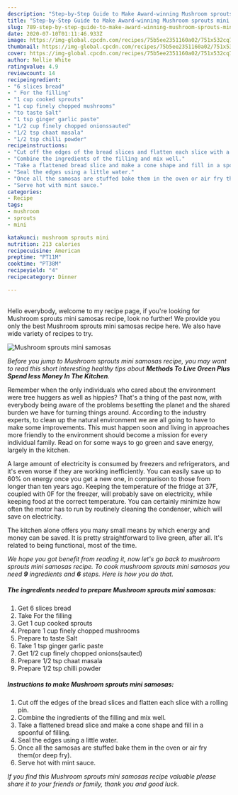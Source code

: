 ```yaml
---
description: "Step-by-Step Guide to Make Award-winning Mushroom sprouts mini samosas"
title: "Step-by-Step Guide to Make Award-winning Mushroom sprouts mini samosas"
slug: 789-step-by-step-guide-to-make-award-winning-mushroom-sprouts-mini-samosas
date: 2020-07-10T01:11:46.933Z
image: https://img-global.cpcdn.com/recipes/75b5ee2351160a02/751x532cq70/mushroom-sprouts-mini-samosas-recipe-main-photo.jpg
thumbnail: https://img-global.cpcdn.com/recipes/75b5ee2351160a02/751x532cq70/mushroom-sprouts-mini-samosas-recipe-main-photo.jpg
cover: https://img-global.cpcdn.com/recipes/75b5ee2351160a02/751x532cq70/mushroom-sprouts-mini-samosas-recipe-main-photo.jpg
author: Nellie White
ratingvalue: 4.9
reviewcount: 14
recipeingredient:
- "6 slices bread"
- " For the filling"
- "1 cup cooked sprouts"
- "1 cup finely chopped mushrooms"
- "to taste Salt"
- "1 tsp ginger garlic paste"
- "1/2 cup finely chopped onionssauted"
- "1/2 tsp chaat masala"
- "1/2 tsp chilli powder"
recipeinstructions:
- "Cut off the edges of the bread slices and flatten each slice with a rolling pin."
- "Combine the ingredients of the filling and mix well."
- "Take a flattened bread slice and make a cone shape and fill in a spoonful of filling."
- "Seal the edges using a little water."
- "Once all the samosas are stuffed bake them in the oven or air fry them(or deep fry)."
- "Serve hot with mint sauce."
categories:
- Recipe
tags:
- mushroom
- sprouts
- mini

katakunci: mushroom sprouts mini 
nutrition: 213 calories
recipecuisine: American
preptime: "PT11M"
cooktime: "PT38M"
recipeyield: "4"
recipecategory: Dinner

---
```

<br>
Hello everybody, welcome to my recipe page, if you're looking for Mushroom sprouts mini samosas recipe, look no further! We provide you only the best Mushroom sprouts mini samosas recipe here. We also have wide variety of recipes to try.
<br>


![Mushroom sprouts mini samosas](https://img-global.cpcdn.com/recipes/75b5ee2351160a02/751x532cq70/mushroom-sprouts-mini-samosas-recipe-main-photo.jpg)

<i>Before you jump to Mushroom sprouts mini samosas recipe, you may want to read this short interesting healthy tips about 
<strong>Methods To Live Green Plus Spend less Money In The Kitchen</strong>.</i>
</br>

Remember when the only individuals who cared about the environment were tree huggers as well as hippies? That's a thing of the past now, with everybody being aware of the problems besetting the planet and the shared burden we have for turning things around. According to the industry experts, to clean up the natural environment we are all going to have to make some improvements. This must happen soon and living in approaches more friendly to the environment should become a mission for every individual family. Read on for some ways to go green and save energy, largely in the kitchen.

A large amount of electricity is consumed by freezers and refrigerators, and it's even worse if they are working inefficiently. You can easily save up to 60% on energy once you get a new one, in comparison to those from longer than ten years ago. Keeping the temperature of the fridge at 37F, coupled with 0F for the freezer, will probably save on electricity, while keeping food at the correct temperature. You can certainly minimize how often the motor has to run by routinely cleaning the condenser, which will save on electricity.

The kitchen alone offers you many small means by which energy and money can be saved. It is pretty straightforward to live green, after all. It's related to being functional, most of the time.


<i>We hope you got benefit from reading it, now let's go back to mushroom sprouts mini samosas recipe. To cook mushroom sprouts mini samosas you need <strong>9</strong> ingredients and <strong>6</strong> steps. Here is how you do that.
</i>

##### The ingredients needed to prepare Mushroom sprouts mini samosas:

1. Get 6 slices bread
1. Take  For the filling
1. Get 1 cup cooked sprouts
1. Prepare 1 cup finely chopped mushrooms
1. Prepare to taste Salt
1. Take 1 tsp ginger garlic paste
1. Get 1/2 cup finely chopped onions(sauted)
1. Prepare 1/2 tsp chaat masala
1. Prepare 1/2 tsp chilli powder


##### Instructions to make Mushroom sprouts mini samosas:

1. Cut off the edges of the bread slices and flatten each slice with a rolling pin.
1. Combine the ingredients of the filling and mix well.
1. Take a flattened bread slice and make a cone shape and fill in a spoonful of filling.
1. Seal the edges using a little water.
1. Once all the samosas are stuffed bake them in the oven or air fry them(or deep fry).
1. Serve hot with mint sauce.


<i>If you find this Mushroom sprouts mini samosas recipe valuable please share it to your friends or family, thank you and good luck.</i>
